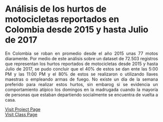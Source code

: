 # Análisis de los hurtos de motocicletas reportados en Colombia desde 2015 y hasta Julio de 2017

<p align="justify">
En Colombia se roban en promedio desde el año 2015 unas 77 motos diaramente. Por medio de este análisis sobre un dataset de 72.503 registros que representan los hurtos reportados de motocicletas desde 2015 y hasta Julio de 2017, se pudo concluir que el 40% de estos  se dan ente las 5:00 PM y las 11:00 PM  y el 80% de estos se realizaron o utilizando llaves maestras o empleando armas de fuego. No existe un día de la semana preferido para realizar estos hurtos, sin embarog si se evidencia un comportamiento atípico los domingos en la madrugada cuando la mayoría de personas que estaban departiendo socialmente se encuentra de vuelta a casa.
</p>
<a href="https://arturopolo.github.io/hurtos-motocicletas-colombia.github.io">Visit Project Page</a>
<br>
<a href="http://johnguerra.co/classes/visual_analytics_fall_2017">Visit Class Page</a>
